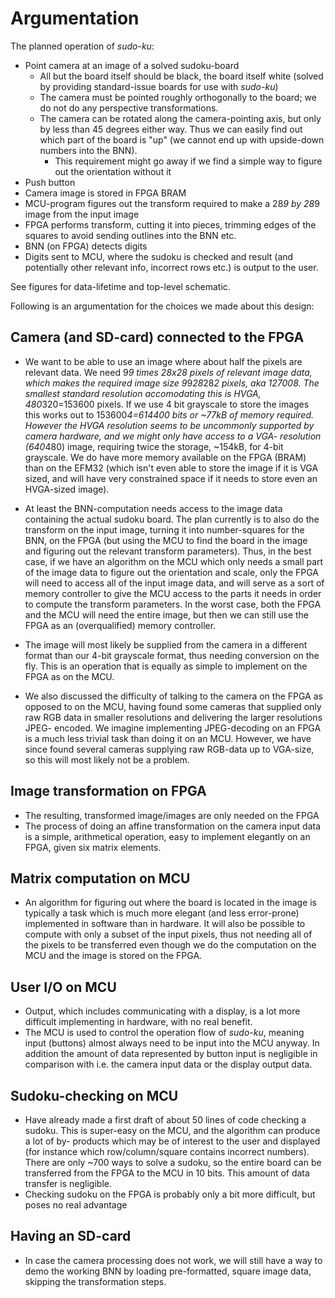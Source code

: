 Argumentation
=================

The planned operation of *sudo-ku*:
- Point camera at an image of a solved sudoku-board
  - All but the board itself should be black, the board itself white (solved
    by providing standard-issue boards for use with *sudo-ku*)
  - The camera must be pointed roughly orthogonally to the board; we do not
    do any perspective transformations.
  - The camera can be rotated along the camera-pointing axis, but only by
    less than 45 degrees either way. Thus we can easily find out which part
    of the board is "up" (we cannot end up with upside-down numbers into the
    BNN).
    - This requirement might go away if we find a simple way to figure out the
      orientation without it
- Push button
- Camera image is stored in FPGA BRAM
- MCU-program figures out the transform required to make a 28*9 by 28*9 image
  from the input image
- FPGA performs transform, cutting it into pieces, trimming edges of the
  squares to avoid sending outlines into the BNN etc.
- BNN (on FPGA) detects digits
- Digits sent to MCU, where the sudoku is checked and result (and potentially
  other relevant info, incorrect rows etc.) is output to the user.

See figures for data-lifetime and top-level schematic.

Following is an argumentation for the choices we made about this design:

Camera (and SD-card) connected to the FPGA
-------------------------------------------------

- We want to be able to use an image where about half the pixels are relevant
  data. We need 9*9 times 28x28 pixels of relevant image data, which makes the
  required image size 9*9*28*28*2 pixels, aka 127008. The smallest standard
  resolution accomodating this is HVGA, 480*320=153600 pixels. If we use 4 bit
  grayscale to store the images this works out to 153600*4=614400 bits or
  ~77kB of memory required. However the HVGA resolution seems to be uncommonly
  supported by camera hardware, and we might only have access to a VGA-
  resolution (640*480) image, requiring twice the storage, ~154kB, for 4-bit
  grayscale. We do have more memory available on the FPGA (BRAM) than on the
  EFM32 (which isn't even able to store the image if it is VGA sized, and will
  have very constrained space if it needs to store even an HVGA-sized image).

- At least the BNN-computation needs access to the image data containing the
  actual sudoku board. The plan currently is to also do the transform on the
  input image, turning it into number-squares for the BNN, on the FPGA (but
  using the MCU to find the board in the image and figuring out the relevant
  transform parameters). Thus, in the best case, if we have an algorithm on
  the MCU which only needs a small part of the image data to figure out the
  orientation and scale, only the FPGA will need to access all of the input
  image data, and will serve as a sort of memory controller to give the MCU
  access to the parts it needs in order to compute the transform parameters.
  In the worst case, both the FPGA and the MCU will need the entire image,
  but then we can still use the FPGA as an (overqualified) memory controller.

- The image will most likely be supplied from the camera in a different
  format than our 4-bit grayscale format, thus needing conversion on the fly.
  This is an operation that is equally as simple to implement on the FPGA as
  on the MCU.
  
- We also discussed the difficulty of talking to the camera on the FPGA as
  opposed to on the MCU, having found some cameras that supplied only raw
  RGB data in smaller resolutions and delivering the larger resolutions JPEG-
  encoded. We imagine implementing JPEG-decoding on an FPGA is a much less
  trivial task than doing it on an MCU. However, we have since found several
  cameras supplying raw RGB-data up to VGA-size, so this will most likely
  not be a problem.

Image transformation on FPGA
-------------------------------

- The resulting, transformed image/images are only needed on the FPGA
- The process of doing an affine transformation on the camera input data is
  a simple, arithmetical operation, easy to implement elegantly on an FPGA,
  given six matrix elements.

Matrix computation on MCU
----------------------------

- An algorithm for figuring out where the board is located in the image is
  typically a task which is much more elegant (and less error-prone)
  implemented in software than in hardware. It will also be possible to
  compute with only a subset of the input pixels, thus not needing all of
  the pixels to be transferred even though we do the computation on the MCU
  and the image is stored on the FPGA.

User I/O on MCU
------------------

- Output, which includes communicating with a display, is a lot more difficult
  implementing in hardware, with no real benefit.
- The MCU is used to control the operation flow of *sudo-ku*, meaning input
  (buttons) almost always need to be input into the MCU anyway. In addition
  the amount of data represented by button input is negligible in comparison
  with i.e. the camera input data or the display output data.

Sudoku-checking on MCU
-----------------------

- Have already made a first draft of about 50 lines of code checking a sudoku.
  This is super-easy on the MCU, and the algorithm can produce a lot of by-
  products which may be of interest to the user and displayed (for instance
  which row/column/square contains incorrect numbers). There are only ~700
  ways to solve a sudoku, so the entire board can be transferred from the FPGA
  to the MCU in 10 bits. This amount of data transfer is negligible.
- Checking sudoku on the FPGA is probably only a bit more difficult, but poses
  no real advantage

Having an SD-card
---------------------

- In case the camera processing does not work, we will still have a way to
  demo the working BNN by loading pre-formatted, square image data, skipping
  the transformation steps.
